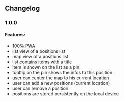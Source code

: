 ## Changelog

### 1.0.0

#### Features:
- 100% PWA
- list view of a positions list
- map view of a positions list
- list contains items with a title
- item is shown on the list as a pin
- tooltip on the pin shows the infos to this position
- user can center the map to his current location
- user can add a new positions (current location)
- user can remove a position
- positions are stored persistently on the local device
